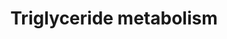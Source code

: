 ---
authors:
- ReactomeTeam
description: 'Fatty acids derived from the diet and synthesized de novo in the liver
  are assembled into triglycerides (triacylglycerols) for transport and storage. Synthesis
  proceeds in steps of conversion of fatty acyl-CoA to phosphatidic acid, conversion
  of phosphatidic acid to diacylglycerol, and conversion of diacylglycerol to triacylglycerol
  (Takeuchi & Reue 2009).<br>Hydrolysis of triacylglycerol to yield fatty acids and
  glycerol is a tightly regulated part of energy metabolism. A central part in this
  regulation is played by hormone-sensitive lipase (HSL), a neutral lipase abundant
  in adipocytes and skeletal and cardiac muscle, but also abundant in ovarian and
  adrenal tissue, where it mediates cholesterol ester hydrolysis, yielding cholesterol
  for steroid biosynthesis. The hormones to which it is sensitive include catecholamines
  (e.g., epinephrine), ACTH, and glucagon, all of which trigger signaling cascades
  that lead to its phosphorylation and activation, and insulin, which sets off events
  leading to its dephosphorylation and inactivation (Kraemer & Shen 2002).<p>The processes
  of triacylglycerol and cholesterol ester hydrolysis are also regulated by subcellular
  compartmentalization: these lipids are packaged in cytosolic particles and the enzymes
  responsible for their hydrolysis, and perhaps for additional steps in their metabolism,
  are organized at the surfaces of these particles (e.g., Brasaemle et al. 2004).  View
  original pathway at [http://www.reactome.org/PathwayBrowser/#DIAGRAM=8979227 Reactome].'
last-edited: 2021-01-25
organisms:
- Homo sapiens
redirect_from:
- /index.php/Pathway:WP4131
- /instance/WP4131
schema-jsonld:
- '@context': https://schema.org/
  '@id': https://wikipathways.github.io/pathways/WP4131.html
  '@type': Dataset
  creator:
    '@type': Organization
    name: WikiPathways
  description: 'Fatty acids derived from the diet and synthesized de novo in the liver
    are assembled into triglycerides (triacylglycerols) for transport and storage.
    Synthesis proceeds in steps of conversion of fatty acyl-CoA to phosphatidic acid,
    conversion of phosphatidic acid to diacylglycerol, and conversion of diacylglycerol
    to triacylglycerol (Takeuchi & Reue 2009).<br>Hydrolysis of triacylglycerol to
    yield fatty acids and glycerol is a tightly regulated part of energy metabolism.
    A central part in this regulation is played by hormone-sensitive lipase (HSL),
    a neutral lipase abundant in adipocytes and skeletal and cardiac muscle, but also
    abundant in ovarian and adrenal tissue, where it mediates cholesterol ester hydrolysis,
    yielding cholesterol for steroid biosynthesis. The hormones to which it is sensitive
    include catecholamines (e.g., epinephrine), ACTH, and glucagon, all of which trigger
    signaling cascades that lead to its phosphorylation and activation, and insulin,
    which sets off events leading to its dephosphorylation and inactivation (Kraemer
    & Shen 2002).<p>The processes of triacylglycerol and cholesterol ester hydrolysis
    are also regulated by subcellular compartmentalization: these lipids are packaged
    in cytosolic particles and the enzymes responsible for their hydrolysis, and perhaps
    for additional steps in their metabolism, are organized at the surfaces of these
    particles (e.g., Brasaemle et al. 2004).  View original pathway at [http://www.reactome.org/PathwayBrowser/#DIAGRAM=8979227
    Reactome].'
  keywords:
  - DHAP
  - FADH2
  - AGMO
  - GPD2
  - CHEST
  - atROL
  - DGAT2
  - CHOL
  - PLIN3
  - PP1 catalytic
  - 'GPAM(1-828) '
  - alkylglycerol
  - fatty aldehyde
  - Glycerol
  - 'MOGAT2 '
  - 'PRKACA '
  - subunit
  - 'PRKACG '
  - DAG
  - BH4
  - p-S649,S650-LIPE
  - 'GPAT2 '
  - LCFA(-)
  - 'LPIN2 '
  - 2AG
  - PALM(-)
  - BH2
  - 1,2-daG3P
  - atR-PALM
  - perilipin:CGI-58
  - 'FABP5 '
  - 'LPIN3 '
  - FABP4
  - 'DGAT1 '
  - FABPs:LCFA
  - 'GK '
  - ADP
  - CAV1
  - 'ABHD5 '
  - GPAM or GPAT2
  - phosphorylated HSL
  - MOGAT1,2,3
  - FACoA
  - Pi
  - 2-acylglycerol
  - 'PRKACB '
  - 'FABP6 '
  - 'LPIN1 '
  - LIPE
  - GK,GK2,GK3P
  - acyl-CoA
  - 'MOGAT1 '
  - 'PLIN1 '
  - p-S81,S277-PLIN1
  - DGAT1 tetramer
  - 'PPP1CA '
  - LPIN1,2,3
  - 'GK3P '
  - dimer:FABP4 complex
  - G3P
  - complex
  - PNPLA5
  - 'MOGAT3 '
  - PNPLA4
  - O2
  - FABPs
  - 1-acyl LPA
  - CoA-SH
  - ATP
  - dimer
  - PKA catalytic
  - 'FABP12 '
  - 'p-S649,S650-LIPE '
  - 'FABP7 '
  - 'FABP2 '
  - 'GK2 '
  - 'FABP9 '
  - MGLL
  - TAG
  - ABHD5
  - 'PPP1CC '
  - 'PPP1CB '
  - 'FABP3 '
  - 'FABP4 '
  - 'FABP1 '
  - H2O
  - 'LCFA(-) '
  - FAD
  - PLIN1
  license: CC0
  name: Triglyceride metabolism
seo: CreativeWork
title: Triglyceride metabolism
wpid: WP4131
---